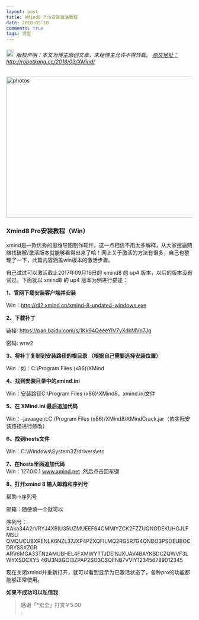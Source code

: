 ```yaml
---
layout: post
title: XMind8 Pro安装激活教程
date: 2018-03-10
comments: true 
tags: 博客    
---
```




<h6><img src="https://robotkang-1257995526.cos.ap-chengdu.myqcloud.com/icon/copyright.png" alt="copyright" style="display:inline;margin-bottom: -5px;" width="20" height="20"> 版权声明：本文为博主原创文章，未经博主允许不得转载。
<a target="_blank" href="http://robotkang.cc/2018/03/XMind/">原文地址：http://robotkang.cc/2018/03/XMind/ </a>
</h6>

<img src="https://s3.cn-north-1.amazonaws.com.cn/assets.xmind.cn/www/assets/images/download/new/img_download_8@2x-9cef99249d.png" width="680" height="380" alt="photos"/>





### Xmind8 Pro安装教程（Win）



xmind是一款优秀的思维导图制作软件，这一点相信不用太多解释，从大家搜遍网络找破解/激活版本就能够看得出来了哈！网上关于激活的方法有很多，自己也整理了一下，此篇内容涵盖win版本的激活步骤。
 
自己试过可以激活截止2017年09月16日的 xmind8 的 up4 版本，以后的版本没有试过。下面就以 xmind8 的 up4 版本为例进行描述：
 
**1、官网下载安装客户端并安装**   

Win：http://dl2.xmind.cn/xmind-8-update4-windows.exe    

 
**2、下载补丁**      

链接: https://pan.baidu.com/s/1Kk94QeeeYIV7yXdkMVn7Jg    

密码: wrw2   
 
**3、将补丁复制到安装路径的根目录 （根据自己需要选择安装位置）**        

Win：如：C:\Program Files (x86)\XMind     

 


**4、找到安装目录中的xmind.ini**      

Win：安装路径C:\Program Files (x86)\XMind8，xmind.ini文件

 
**5、在 XMind.ini 最后追加代码**       

Win：-javaagent:C:/Program Files (x86)/XMind8/XMindCrack.jar（依实际安装路径进行修改）


 
**6、找到hosts文件**        

Win：C:\Windows\System32\drivers\etc  


**7、在hosts里面追加代码**        
Win：127.0.0.1 www.xmind.net  ,然后点击回车键

 
**8、打开xmind 8 输入邮箱和序列号**          

帮助->序列号   

邮箱：随便填一个就可以         

序列号： 
XAka34A2rVRYJ4XBIU35UZMUEEF64CMMIYZCK2FZZUQNODEKUHGJLFMSLI
QMQUCUBXRENLK6NZL37JXP4PZXQFILMQ2RG5R7G4QNDO3PSOEUBOCDRYSSXZGR
ARV6MGA33TN2AMUBHEL4FXMWYTTJDEINJXUAV4BAYKBDCZQWVF3LWYXSDCXY5
46U3NBGOI3ZPAP2SO3CSQFNB7VVIY123456789012345

 
现在关闭xmind并重新打开，就可以看到显示为已激活状态了，各种pro的功能都能够正常使用。           

**如果不成功可以私信我**        


> 感谢「*宏全」打赏￥5.00        
.





